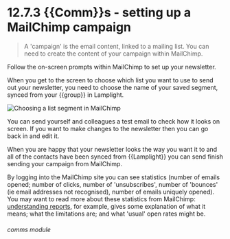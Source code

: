 # 12.7.3    {{Comm}}s - setting up a MailChimp campaign

> A 'campaign' is the email content, linked to a mailing list. You can need to create the content of your campaign within MailChimp.

Follow the on-screen prompts within MailChimp to set up your newsletter.

When you get to the screen to choose which list you want to use to send out your newsletter, you need to choose the name of your saved segment, synced from your {{group}} in Lamplight.

![Choosing a list segment in MailChimp]({{imgpath}}239a.png)

You can send yourself and colleagues a test email to check how it looks on screen. If you want to make changes to the newsletter then you can go back in and edit it.

When you are happy that your newsletter looks the way you want it to and all of the contacts have been synced from {{Lamplight}} you can send finish sending your campaign from MailChimp.

By logging into the MailChimp site you can see statistics (number of emails opened; number of clicks, number of 'unsubscribes', number of 'bounces' (ie email addresses not recognised), number of emails uniquely opened). 
You may want to read more about these statistics from MailChimp: [understanding reports](http://mailchimp.com/resources/guides/understanding-reports/), for example, gives some explanation of what it means; what the limitations are; and what 'usual' open rates might be. 

###### comms module

